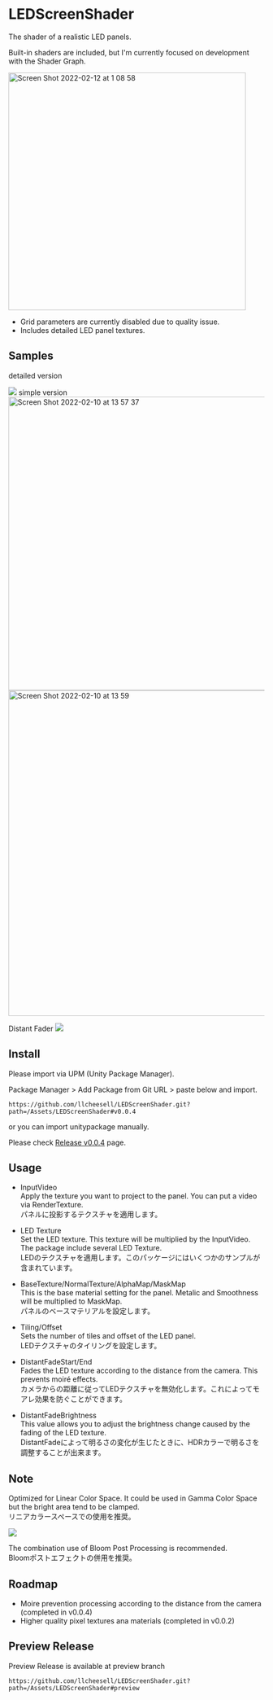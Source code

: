 # LEDScreenShader

The shader of a realistic LED panels.

Built-in shaders are included, but I'm currently focused on development with the Shader Graph.

<img width="467" alt="Screen Shot 2022-02-12 at 1 08 58" src="https://user-images.githubusercontent.com/113725/153626690-deef6682-13d5-4086-8b39-dec24587deeb.png">

* Grid parameters are currently disabled due to quality issue.
* Includes detailed LED panel textures.


## Samples
detailed version

<img src="https://github.com/llcheesell/LEDScreenShader/blob/main/Docs/de99bb559a84878e447cbc1e7014cee4.gif">
simple version

<img width="577" alt="Screen Shot 2022-02-10 at 13 57 37" src="https://user-images.githubusercontent.com/113725/153345784-378ab0e4-3e55-4e2c-8149-d437d9c11def.png">

<img width="640" alt="Screen Shot 2022-02-10 at 13 59" src="https://user-images.githubusercontent.com/113725/153346605-d261c567-1d2c-4da7-9944-623f21abde96.png">

Distant Fader
<img src="https://github.com/llcheesell/LEDScreenShader/blob/main/Docs/DistantFader2.gif">

## Install
Please import via UPM (Unity Package Manager).

Package Manager > Add Package from Git URL > paste below and import.
```
https://github.com/llcheesell/LEDScreenShader.git?path=/Assets/LEDScreenShader#v0.0.4
```

or you can import unitypackage manually.

Please check [Release v0.0.4](https://github.com/llcheesell/LEDScreenShader/releases/tag/v0.0.4) page.

## Usage

* InputVideo<br>
Apply the texture you want to project to the panel. You can put a video via RenderTexture.<br>
パネルに投影するテクスチャを適用します。

* LED Texture<br>
Set the LED texture. This texture will be multiplied by the InputVideo.<br>
The package include several LED Texture.<br>
LEDのテクスチャを適用します。このパッケージにはいくつかのサンプルが含まれています。

* BaseTexture/NormalTexture/AlphaMap/MaskMap<br>
This is the base material setting for the panel.
Metalic and Smoothness will be multiplied to MaskMap.<br>
パネルのベースマテリアルを設定します。

* Tiling/Offset<br>
Sets the number of tiles and offset of the LED panel.<br>
LEDテクスチャのタイリングを設定します。

* DistantFadeStart/End<br>
Fades the LED texture according to the distance from the camera. This prevents moiré effects.<br>
カメラからの距離に従ってLEDテクスチャを無効化します。これによってモアレ効果を防ぐことができます。

* DistantFadeBrightness<br>
This value allows you to adjust the brightness change caused by the fading of the LED texture.<br>
DistantFadeによって明るさの変化が生じたときに、HDRカラーで明るさを調整することが出来ます。



## Note
Optimized for Linear Color Space. It could be used in Gamma Color Space but the bright area tend to be clamped.<br>
リニアカラースペースでの使用を推奨。

<img src="https://github.com/llcheesell/LEDScreenShader/blob/main/Docs/linear.png">

The combination use of Bloom Post Processing is recommended.<br>
Bloomポストエフェクトの併用を推奨。

## Roadmap
* Moire prevention processing according to the distance from the camera (completed in v0.0.4)
* Higher quality pixel textures ana materials (completed in v0.0.2)


## Preview Release
Preview Release is available at preview branch
```
https://github.com/llcheesell/LEDScreenShader.git?path=/Assets/LEDScreenShader#preview
```